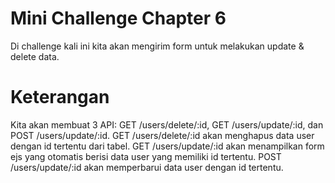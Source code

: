 # Mini Challenge Chapter 6
Di challenge kali ini kita akan mengirim form untuk melakukan update & delete data.
# Keterangan
Kita akan membuat 3 API: GET /users/delete/:id, GET /users/update/:id, dan POST /users/update/:id.
GET /users/delete/:id akan menghapus data user dengan id tertentu dari tabel.
GET /users/update/:id akan menampilkan form ejs yang otomatis berisi data user yang memiliki id tertentu.
POST /users/update/:id akan memperbarui data user dengan id tertentu.
